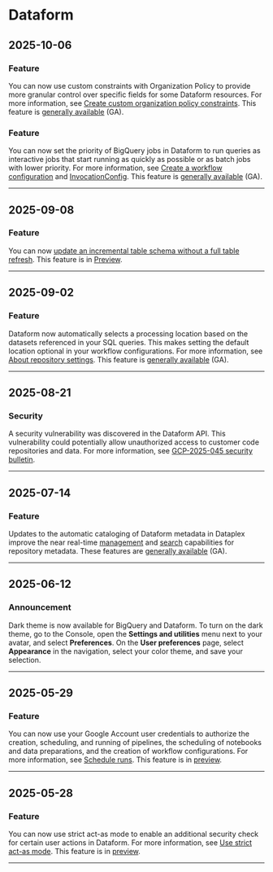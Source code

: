 # Dataform

## 2025-10-06

### Feature

You can now use custom constraints with Organization Policy to provide more
granular control over specific fields for some Dataform
resources. For more information, see
[Create custom organization policy constraints](https://docs.cloud.google.com/dataform/docs/create-custom-constraints).
This feature is
[generally available](https://cloud.google.com/products#product-launch-stages)
(GA).

### Feature

You can now set the priority of BigQuery jobs in Dataform
to run queries as interactive jobs that start running as quickly as possible
or as batch jobs with lower priority. For more information, see
[Create a workflow configuration](https://docs.cloud.google.com/dataform/docs/schedule-runs#create-workflow-configuration)
and
[InvocationConfig](https://docs.cloud.google.com/dataform/reference/rest/v1/InvocationConfig).
This feature is
[generally available](https://cloud.google.com/products#product-launch-stages)
(GA).

---
## 2025-09-08

### Feature

You can now [update an incremental table schema without a full table refresh](https://cloud.google.com/dataform/docs/#change-schema-without-refresh). This feature is in [Preview](https://cloud.google.com/products#product-launch-stages).

---
## 2025-09-02

### Feature

Dataform now automatically selects a processing location based on the datasets referenced in your SQL queries. This makes setting the default location optional in your workflow configurations. For more information, see [About repository settings](https://cloud.google.com/dataform/docs/manage-repository#repository-settings). This feature is [generally available](https://cloud.google.com/products#product-launch-stages) (GA).

---
## 2025-08-21

### Security

A security vulnerability was discovered in the Dataform API. This vulnerability could potentially allow unauthorized access to customer code repositories and data. For more information, see
[GCP-2025-045 security bulletin](https://cloud.google.com/dataform/docs/security-bulletins#gcp-2025-045).

---
## 2025-07-14

### Feature

Updates to the automatic cataloging of Dataform metadata in Dataplex improve the near real-time [management](https://cloud.google.com/dataplex/docs/catalog-overview) and [search](https://cloud.google.com/dataplex/docs/search-assets) capabilities for repository metadata. These features are [generally available](https://cloud.google.com/products#product-launch-stages) (GA).

---
## 2025-06-12

### Announcement

Dark theme is now available for BigQuery and Dataform. To turn on the dark theme, go to the Console, open the **Settings and utilities** menu next to your avatar, and select **Preferences**. On the **User preferences** page, select **Appearance** in the navigation, select your color theme, and save your selection.

---
## 2025-05-29

### Feature

You can now use your Google Account user credentials to authorize the creation, scheduling, and running of pipelines, the scheduling of notebooks and data preparations, and the creation of workflow configurations. For more information, see [Schedule runs](https://cloud.google.com/dataform/docs/schedule-runs). This feature is in [preview](https://cloud.google.com/products#product-launch-stages).

---
## 2025-05-28

### Feature

You can now use strict act-as mode to enable an additional security check for certain user actions in Dataform. For more information, see [Use strict act-as mode](https://cloud.google.com/dataform/docs/strict-act-as-mode). This feature is in [preview](https://cloud.google.com/products#product-launch-stages).

---
